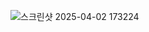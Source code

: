 ![스크린샷 2025-04-02 173224](https://github.com/user-attachments/assets/da815eac-1173-41fe-a067-a5558dbf4f20)
